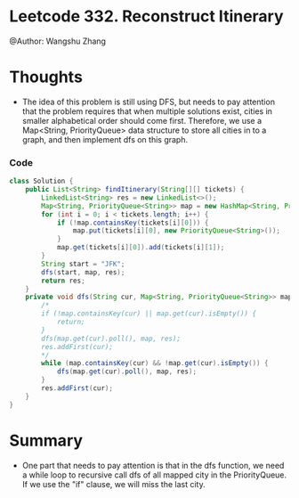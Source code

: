 # Leetcode 332. Reconstruct Itinerary
@Author: Wangshu Zhang

# Thoughts
* The idea of this problem is still using DFS, but needs to pay attention that the problem requires that when multiple solutions exist, cities in smaller alphabetical order should come first. Therefore, we use a Map<String, PriorityQueue<String>> data structure to store all cities in to a graph, and then implement dfs on this graph.

### Code
```Java
class Solution {
    public List<String> findItinerary(String[][] tickets) {
        LinkedList<String> res = new LinkedList<>();
        Map<String, PriorityQueue<String>> map = new HashMap<String, PriorityQueue<String>>();
        for (int i = 0; i < tickets.length; i++) {
            if (!map.containsKey(tickets[i][0])) {
                map.put(tickets[i][0], new PriorityQueue<String>());
            }
            map.get(tickets[i][0]).add(tickets[i][1]);
        }
        String start = "JFK";
        dfs(start, map, res);
        return res;
    }
    private void dfs(String cur, Map<String, PriorityQueue<String>> map, LinkedList<String> res) {
        /*
        if (!map.containsKey(cur) || map.get(cur).isEmpty()) {
            return;
        }
        dfs(map.get(cur).poll(), map, res);
        res.addFirst(cur);
        */
        while (map.containsKey(cur) && !map.get(cur).isEmpty()) {
            dfs(map.get(cur).poll(), map, res);
        }
        res.addFirst(cur);
    }
}
```

# Summary
* One part that needs to pay attention is that in the dfs function, we need a while loop to recursive call dfs of all mapped city in the PriorityQueue. If we use the "if" clause, we will miss the last city.
